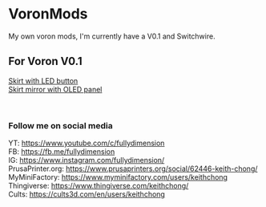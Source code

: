 # VoronMods
My own voron mods, I'm currently have a V0.1 and Switchwire.

## For Voron V0.1
[Skirt with LED button](V0.1/Skirt_LED_button)<br>
[Skirt mirror with OLED panel](V0.1/Skirt_mirror_OLED)<br>

<br>

### Follow me on social media
YT: https://www.youtube.com/c/fullydimension<br>
FB: https://fb.me/fullydimension<br>
IG: https://www.instagram.com/fullydimension/<br>
PrusaPrinter.org: https://www.prusaprinters.org/social/62446-keith-chong/<br>
MyMiniFactory: https://www.myminifactory.com/users/keithchong<br>
Thingiverse: https://www.thingiverse.com/keithchong/<br>
Cults: https://cults3d.com/en/users/keithchong<br>
